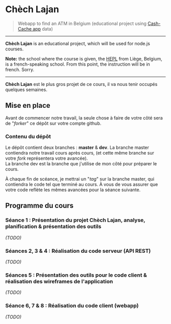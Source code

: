 # Chèch Lajan

> Webapp to find an ATM in Belgium (educational project using [Cash-Cache app](http://app.cash-cache.com) data)

* * *

**Chèch Lajan** is an educational project, which will be used for node.js courses.

**Note:** the school where the course is given, the [HEPL](http://www.provincedeliege.be/hauteecole) from Liège, Belgium, is a french-speaking school. From this point, the instruction will be in french. Sorry.

* * *

**Chèch Lajan** est le plus gros projet de ce cours, il va nous tenir occupés quelques semaines.

## Mise en place

Avant de commencer notre travail, la seule chose à faire de votre côté sera de "*forker*" ce dépôt sur votre compte github.

### Contenu du dépôt

Le dépôt contient deux branches : **master** & **dev**. La branche master contiendra notre travail cours après cours, (et cette même branche sur votre *fork* représentera votre avancée).  
La branche dev est la branche que j'utilise de mon côté pour préparer le cours. 

À chaque fin de scéance, je mettrai un "*tag*" sur la branche master, qui contiendra le code tel que terminé au cours. À vous de vous assurer que votre code reflète les mêmes avancées pour la séance suivante.

## Programme du cours

### Séance 1 : Présentation du projet Chèch Lajan, analyse, planification & présentation des outils

_(TODO)_

### Séances 2, 3 & 4 : Réalisation du code serveur (API REST)

_(TODO)_

### Séances 5 : Présentation des outils pour le code client & réalisation des wireframes de l'application

_(TODO)_

### Séance 6, 7 & 8 : Réalisation du code client (webapp)

_(TODO)_
